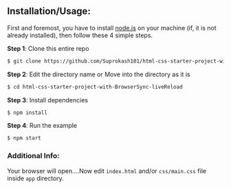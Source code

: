 ## Installation/Usage:

First and foremost, you have to install [node.js](https://nodejs.org/en/) on your machine (if, it is not already installed), then follow these 4 simple steps.

**Step 1**: Clone this entire repo
```bash
$ git clone https://github.com/Suprokash101/html-css-starter-project-with-BrowserSync-liveReload.git
```

**Step 2**: Edit the directory name or Move into the directory as it is
```bash
$ cd html-css-starter-project-with-BrowserSync-liveReload
```

**Step 3**: Install dependencies
```bash
$ npm install
```

**Step 4**: Run the example
```bash
$ npm start
```

### Additional Info:



Your browser will open....Now edit `index.html` and/or `css/main.css` file inside `app` directory.
